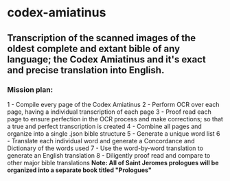 # codex-amiatinus
## Transcription of the scanned images of the oldest complete and extant bible of any language; the Codex Amiatinus and it's exact and precise translation into English.

### Mission plan:
1 - Compile every page of the Codex Amiatinus
2 - Perform OCR over each page, having a individual transcription of each page
3 - Proof read each page to ensure perfection in the OCR process and make corrections; so that a true and perfect transcription is created
4 - Combine all pages and organize into a single .json bible structure
5 - Generate a unique word list
6 - Translate each individual word and generate a Concordance and Dictionary of the words used
7 - Use the word-by-word translation to generate an English translation
8 - Diligently proof read and compare to other major bible translations
**Note: All of Saint Jeromes prologues will be organized into a separate book titled "Prologues"**

